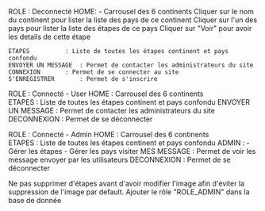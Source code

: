ROLE : Deconnecté
	HOME: 
	- Carrousel des 6 continents
		Cliquer sur le nom du continent pour lister la liste des pays de ce continent
		Cliquer sur l'un des pays pour lister la liste des étapes de ce pays
		Cliquer sur "Voir" pour avoir les details de cette étape

	ETAPES			: Liste de toutes les étapes continent et pays confondu
	ENVOYER UN MESSAGE	: Permet de contacter les administrateurs du site
	CONNEXION		: Permet de se connecter au site
	S'ENREGISTRER		: Permet de s'inscrire 

ROLE : Connecté - User
	HOME			: Carrousel des 6 continents	
	ETAPES			: Liste de toutes les étapes continent et pays confondu
	ENVOYER UN MESSAGE	: Permet de contacter les administrateurs du site
	DECONNEXION		: Permet de se déconnecter 

ROLE : Connecté - Admin
	HOME			: Carrousel des 6 continents	
	ETAPES			: Liste de toutes les étapes continent et pays confondu
	ADMIN			: 
		- Gérer les étapes 
		- Gérer les pays visiter
	MES MESSAGE		: Permet de voir les message envoyer par les utilisateurs
	DECONNEXION		: Permet de se déconnecter 



Ne pas supprimer d'étapes avant d'avoir modifier l'image afin d'éviter la suppression de l'image par default. 
Ajouter le rôle "ROLE_ADMIN" dans la base de donnée